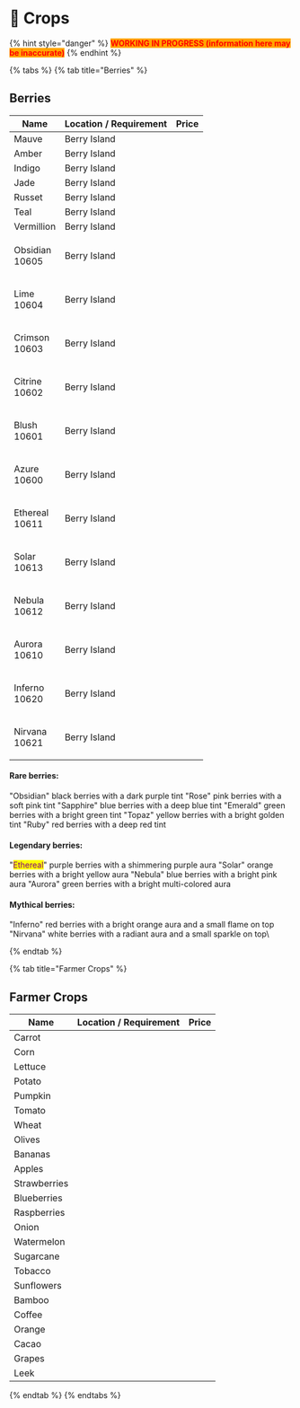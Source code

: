 # 🌾 Crops

{% hint style="danger" %}
<mark style="color:red;background-color:orange;">**WORKING IN PROGRESS (information here may be inaccurate)**</mark>
{% endhint %}

{% tabs %}
{% tab title="Berries" %}
## Berries

| Name                                                                                               | Location / Requirement | Price |
| -------------------------------------------------------------------------------------------------- | ---------------------- | ----- |
| <img src="../.gitbook/assets/Berry_Mauve_115.png" alt="" data-size="line">Mauve                    | Berry Island           |       |
| <img src="../.gitbook/assets/Berry_Amber_270.png" alt="" data-size="line">Amber                    | Berry Island           |       |
| <img src="../.gitbook/assets/Berry_Indigo_271.png" alt="" data-size="line">Indigo                  | Berry Island           |       |
| <img src="../.gitbook/assets/Berry_Jade_272.png" alt="" data-size="line">Jade                      | Berry Island           |       |
| <img src="../.gitbook/assets/Berry_Russet_273.png" alt="" data-size="line">Russet                  | Berry Island           |       |
| <img src="../.gitbook/assets/Berry_Teal_274.png" alt="" data-size="line">Teal                      | Berry Island           |       |
| <img src="../.gitbook/assets/Berry_Vermillion_275.png" alt="" data-size="line">Vermillion          | Berry Island           |       |
| <p><img src="../.gitbook/assets/Obsidian_10605.png" alt="" data-size="line">Obsidian <br>10605</p> | Berry Island           |       |
| <p><img src="../.gitbook/assets/Lime_10604 (1).png" alt="" data-size="line">Lime<br>10604</p>      | Berry Island           |       |
| <p><img src="../.gitbook/assets/Crimson_10603.png" alt="" data-size="line">Crimson<br>10603</p>    | Berry Island           |       |
| <p><img src="../.gitbook/assets/Citrine_10602.png" alt="" data-size="line">Citrine<br>10602</p>    | Berry Island           |       |
| <p><img src="../.gitbook/assets/Blush_10601.png" alt="" data-size="line">Blush<br>10601</p>        | Berry Island           |       |
| <p><img src="../.gitbook/assets/Azure_10600.png" alt="" data-size="line">Azure<br>10600</p>        | Berry Island           |       |
| <p><img src="../.gitbook/assets/Ethereal_10611.png" alt="" data-size="line">Ethereal <br>10611</p> | Berry Island           |       |
| <p><img src="../.gitbook/assets/Solar_10613.png" alt="" data-size="line">Solar <br>10613</p>       | Berry Island           |       |
| <p><img src="../.gitbook/assets/Nebula_10612.png" alt="" data-size="line">Nebula <br>10612</p>     | Berry Island           |       |
| <p><img src="../.gitbook/assets/Aurora_10610.png" alt="" data-size="line">Aurora <br>10610</p>     | Berry Island           |       |
| <p><img src="../.gitbook/assets/Inferno_10620.png" alt="" data-size="line">Inferno <br>10620</p>   | Berry Island           |       |
| <p><img src="../.gitbook/assets/Nirvana_10621.png" alt="" data-size="line">Nirvana<br>10621</p>    | Berry Island           |       |

#### Rare berries:

"Obsidian" black berries with a dark purple tint "Rose" pink berries with a soft pink tint "Sapphire" blue berries with a deep blue tint "Emerald" green berries with a bright green tint "Topaz" yellow berries with a bright golden tint "Ruby" red berries with a deep red tint

#### Legendary berries:

"<mark style="color:purple;">Ethereal</mark>" purple berries with a shimmering purple aura "Solar" orange berries with a bright yellow aura "Nebula" blue berries with a bright pink aura "Aurora" green berries with a bright multi-colored aura

#### Mythical berries:

"Inferno" red berries with a bright orange aura and a small flame on top "Nirvana" white berries with a radiant aura and a small sparkle on top\

{% endtab %}

{% tab title="Farmer Crops" %}
## Farmer Crops

| Name                                                                                     | Location / Requirement | Price |
| ---------------------------------------------------------------------------------------- | ---------------------- | ----- |
| <img src="../.gitbook/assets/Carrot_329.png" alt="" data-size="line">Carrot              |                        |       |
| <img src="../.gitbook/assets/Corn_335.png" alt="" data-size="line">Corn                  |                        |       |
| <img src="../.gitbook/assets/Lettuce_338.png" alt="" data-size="line">Lettuce            |                        |       |
| <img src="../.gitbook/assets/Potato_342.png" alt="" data-size="line">Potato              |                        |       |
| <img src="../.gitbook/assets/Pumpkin_1046.png" alt="" data-size="line">Pumpkin           |                        |       |
| <img src="../.gitbook/assets/Tomato_340.png" alt="" data-size="line">Tomato              |                        |       |
| <img src="../.gitbook/assets/Wheat_344.png" alt="" data-size="line">Wheat                |                        |       |
| Olives                                                                                   |                        |       |
| <img src="../.gitbook/assets/Banana_42114.png" alt="" data-size="line">Bananas           |                        |       |
| <img src="../.gitbook/assets/Apple_42106.png" alt="" data-size="line">Apples             |                        |       |
| <img src="../.gitbook/assets/Strawberry_42213.png" alt="" data-size="line">Strawberries  |                        |       |
| Blueberries                                                                              |                        |       |
| Raspberries                                                                              |                        |       |
| Onion                                                                                    |                        |       |
| <img src="../.gitbook/assets/Metro_Melon_57185.png" alt="" data-size="line">Watermelon   |                        |       |
| <img src="../.gitbook/assets/Sugarcane_42151.png" alt="" data-size="line">Sugarcane      |                        |       |
| Tobacco                                                                                  |                        |       |
| Sunflowers                                                                               |                        |       |
| Bamboo                                                                                   |                        |       |
| <img src="../.gitbook/assets/Coffee_Raw_42275.png" alt="" data-size="line">Coffee        |                        |       |
| <img src="../.gitbook/assets/Orange_42108.png" alt="" data-size="line">Orange            |                        |       |
| <img src="../.gitbook/assets/Cacao_42211.png" alt="" data-size="line">Cacao              |                        |       |
| <img src="../.gitbook/assets/Grape_42215 (1).png" alt="" data-size="line">Grapes         |                        |       |
| <img src="../.gitbook/assets/Leek_42117.png" alt="" data-size="line">Leek                |                        |       |


{% endtab %}
{% endtabs %}


